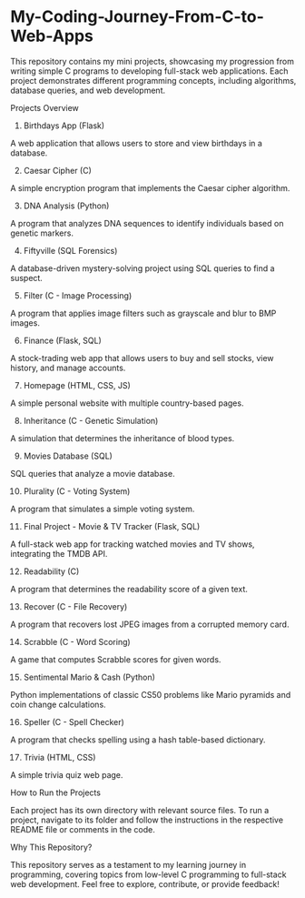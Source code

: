 # My-Coding-Journey-From-C-to-Web-Apps
 This repository contains my mini projects, showcasing my progression from writing simple C programs to developing full-stack web applications. Each project demonstrates different programming concepts, including algorithms, database queries, and web development.
 
Projects Overview

1. Birthdays App (Flask)

A web application that allows users to store and view birthdays in a database.

2. Caesar Cipher (C)

A simple encryption program that implements the Caesar cipher algorithm.

3. DNA Analysis (Python)

A program that analyzes DNA sequences to identify individuals based on genetic markers.

4. Fiftyville (SQL Forensics)

A database-driven mystery-solving project using SQL queries to find a suspect.

5. Filter (C - Image Processing)

A program that applies image filters such as grayscale and blur to BMP images.

6. Finance (Flask, SQL)

A stock-trading web app that allows users to buy and sell stocks, view history, and manage accounts.

7. Homepage (HTML, CSS, JS)

A simple personal website with multiple country-based pages.

8. Inheritance (C - Genetic Simulation)

A simulation that determines the inheritance of blood types.

9. Movies Database (SQL)

SQL queries that analyze a movie database.

10. Plurality (C - Voting System)

A program that simulates a simple voting system.

11. Final Project - Movie & TV Tracker (Flask, SQL)

A full-stack web app for tracking watched movies and TV shows, integrating the TMDB API.

12. Readability (C)

A program that determines the readability score of a given text.

13. Recover (C - File Recovery)

A program that recovers lost JPEG images from a corrupted memory card.

14. Scrabble (C - Word Scoring)

A game that computes Scrabble scores for given words.

15. Sentimental Mario & Cash (Python)

Python implementations of classic CS50 problems like Mario pyramids and coin change calculations.

16. Speller (C - Spell Checker)

A program that checks spelling using a hash table-based dictionary.

17. Trivia (HTML, CSS)

A simple trivia quiz web page.

How to Run the Projects

Each project has its own directory with relevant source files. To run a project, navigate to its folder and follow the instructions in the respective README file or comments in the code.

Why This Repository?

This repository serves as a testament to my learning journey in programming, covering topics from low-level C programming to full-stack web development. Feel free to explore, contribute, or provide feedback!
